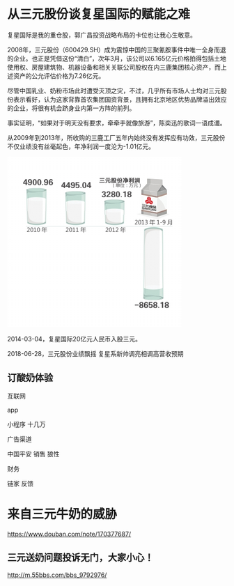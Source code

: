 # 从三元股份谈复星国际的赋能之难
复星国际是我的重仓股，郭广昌投资战略布局的卡位也让我心生敬意。

  

  

2008年，三元股份（600429.SH）成为震惊中国的三聚氰胺事件中唯一全身而退的企业。也正是凭借这份“清白”，次年3月，该公司以6.165亿元价格拍得包括土地使用权、房屋建筑物、机器设备和相关关联公司股权在内三鹿集团核心资产，而上述资产的公允评估价格为7.26亿元。  

尽管中国乳业、奶粉市场此时遭受灭顶之灾，不过，几乎所有市场人士均对三元股份表示看好，认为这家背靠首农集团国资背景，且拥有北京地区优势品牌溢出效应的企业，将很有机会跻身业内第一方阵的前列。

事实证明，“如果对于明天没有要求，牵牵手就像旅游”，陈奕迅的歌词一语成谶。

从2009年到2013年，所收购的三鹿工厂五年内始终没有发挥应有功效，三元股份不仅业绩没有丝毫起色，年净利润一度沦为-1.01亿元。

![W020140304333681795197.jpg](/-/S/jpg/YCEcBOwYcRE_JqyjV9Ft1vLuGoG-qPfy5YZRbw.jpg)

2014-03-04，复星国际20亿元人民币入股三元。

2018-06-28，三元股份业绩飘摇 复星系新帅调亮相调高营收预期

## 订酸奶体验

互联网

app

  

小程序 十几万

广告渠道

中国平安 销售 狼性

财务 

链家 反馈

# 来自三元牛奶的威胁

  

https://www.douban.com/note/170377687/  

## 三元送奶问题投诉无门，大家小心！

http://m.55bbs.com/bbs_9792976/